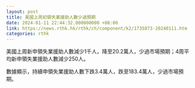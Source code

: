 ```yaml
---
layout: post
title: 美國上周初領失業援助人數少過預期
date: 2024-01-11 22:44:32.000000000 +08:00
link: https://news.rthk.hk/rthk/ch/component/k2/1735873-20240111.htm
categories: rthk
---
```


美國上周新申領失業援助人數減少1千人，降至20.2萬人，少過市場預期；4周平均新申領失業援助人數減少250人。

數據顯示，持續申領失業援助人數下跌3.4萬人，跌至183.4萬人，少過市場預期。
